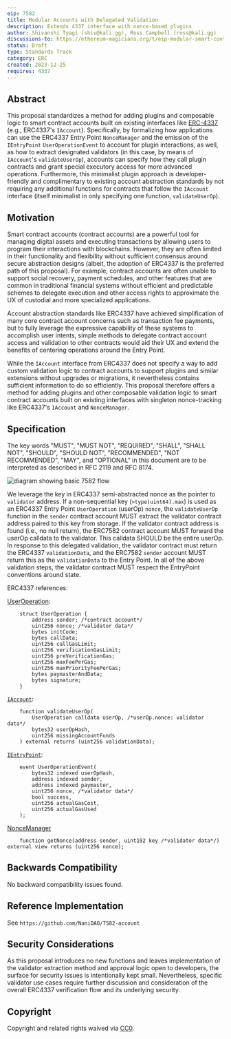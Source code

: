 ```yaml
---
eip: 7582
title: Modular Accounts with Delegated Validation
description: Extends 4337 interface with nonce-based plugins
author: Shivanshi Tyagi (shiv@kali.gg), Ross Campbell (ross@kali.gg)
discussions-to: https://ethereum-magicians.org/t/eip-modular-smart-contract-accounts-and-plugins/13885
status: Draft
type: Standards Track
category: ERC
created: 2023-12-25
requires: 4337
---
```


## Abstract

This proposal standardizes a method for adding plugins and composable logic to smart contract accounts built on existing interfaces like [ERC-4337](./eip-4337.md) (e.g., ERC4337's `IAccount`). Specifically, by formalizing how applications can use the ERC4337 Entry Point `NonceManager` and the emission of the `IEntryPoint` `UserOperationEvent` to account for plugin interactions, as well, as how to extract designated validators (in this case, by means of `IAccount`'s `validateUserOp`), accounts can specify how they call plugin contracts and grant special executory access for more advanced operations. Furthermore, this minimalist plugin approach is developer-friendly and complimentary to existing account abstraction standards by not requiring any additional functions for contracts that follow the `IAccount` interface (itself minimalist in only specifying one function, `validateUserOp`).

## Motivation

Smart contract accounts (contract accounts) are a powerful tool for managing digital assets and executing transactions by allowing users to program their interactions with blockchains. However, they are often limited in their functionality and flexibility without sufficient consensus around secure abstraction designs (albeit, the adoption of ERC4337 is the preferred path of this proposal). For example, contract accounts are often unable to support social recovery, payment schedules, and other features that are common in traditional financial systems without efficient and predictable schemes to delegate execution and other access rights to approximate the UX of custodial and more specialized applications.

Account abstraction standards like ERC4337 have achieved simplification of many core contract account concerns such as transaction fee payments, but to fully leverage the expressive capability of these systems to accomplish user intents, simple methods to delegate contract account access and validation to other contracts would aid their UX and extend the benefits of centering operations around the Entry Point.

While the `IAccount` interface from ERC4337 does not specify a way to add custom validation logic to contract accounts to support plugins and similar extensions without upgrades or migrations, it nevertheless contains sufficient information to do so efficiently. This proposal therefore offers a method for adding plugins and other composable validation logic to smart contract accounts built on existing interfaces with singleton nonce-tracking like ERC4337's `IAccount` and `NonceManager`.

## Specification

The key words "MUST", "MUST NOT", "REQUIRED", "SHALL", "SHALL NOT", "SHOULD", "SHOULD NOT", "RECOMMENDED", "NOT RECOMMENDED", "MAY", and "OPTIONAL" in this document are to be interpreted as described in RFC 2119 and RFC 8174.

![diagram showing basic 7582 flow](../assets/eip-7582/base-flow.svg)

We leverage the key in ERC4337 semi-abstracted nonce as the pointer to `validator` address. If a non-sequential key (`>type(uint64).max`) is used as an ERC4337 Entry Point `UserOperation` (userOp) `nonce`, the `validateUserOp` function in the `sender` contract account MUST extract the validator contract address paired to this key from storage. If the validator contract address is found (i.e., no null return), the ERC7582 contract account MUST forward the userOp calldata to the validator. This calldata SHOULD be the entire userOp. In response to this delegated validation, the validator contract must return the ERC4337 `validationData`, and the ERC7582 `sender` account MUST return this as the `validationData` to the Entry Point. In all of the above validation steps, the validator contract MUST respect the EntryPoint conventions around state.

ERC4337 references:

[UserOperation](https://github.com/eth-infinitism/account-abstraction/blob/develop/contracts/interfaces/UserOperation.sol):

```solidity
    struct UserOperation {
        address sender; /*contract account*/
        uint256 nonce; /*validator data*/
        bytes initCode;
        bytes callData;
        uint256 callGasLimit;
        uint256 verificationGasLimit;
        uint256 preVerificationGas;
        uint256 maxFeePerGas;
        uint256 maxPriorityFeePerGas;
        bytes paymasterAndData;
        bytes signature;
    }
```

[`IAccount`](https://github.com/eth-infinitism/account-abstraction/blob/develop/contracts/interfaces/IAccount.sol):

```solidity
    function validateUserOp(
        UserOperation calldata userOp, /*userOp.nonce: validator data*/
        bytes32 userOpHash,
        uint256 missingAccountFunds
    ) external returns (uint256 validationData);
```

[`IEntryPoint`](https://github.com/eth-infinitism/account-abstraction/blob/develop/contracts/interfaces/IEntryPoint.sol):

```solidity
    event UserOperationEvent(
        bytes32 indexed userOpHash,
        address indexed sender,
        address indexed paymaster,
        uint256 nonce, /*validator data*/
        bool success,
        uint256 actualGasCost,
        uint256 actualGasUsed
    );
```

[NonceManager](https://github.com/eth-infinitism/account-abstraction/blob/develop/contracts/core/NonceManager.sol)

```solidity
    function getNonce(address sender, uint192 key /*validator data*/) external view returns (uint256 nonce);
```

## Backwards Compatibility

No backward compatibility issues found.

## Reference Implementation

See `https://github.com/NaniDAO/7582-account`

## Security Considerations

As this proposal introduces no new functions and leaves implementation of the validator extraction method and approval logic open to developers, the surface for security issues is intentionally kept small. Nevertheless, specific validator use cases require further discussion and consideration of the overall ERC4337 verification flow and its underlying security.

## Copyright

Copyright and related rights waived via [CC0](../LICENSE.md).